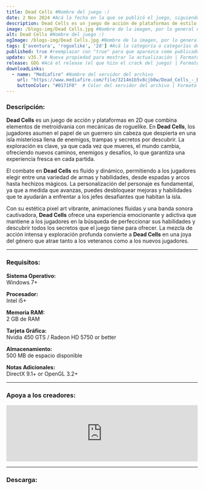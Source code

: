 ```yaml
---
title: Dead Cells #Nombre del juego :)
date: 2 Nov 2024 #Acá la fecha en la que se publicó el juego, siguiendo este formato: Dia "30", Mes "Oct", Año "2024" = como debe quedar: 30 Oct 2024
description: Dead Cells es un juego de acción de plataformas de estilo roguelite inspirado en juegos tipo metroidvania. Explorarás un castillo en constante cambio y expansión. Sin puntos de control mata, muere, aprende, repite. #Acá una mini descripción del juego
image: /blogs-img/Dead Cells.jpg #Nombre de la imagen, por lo general es exactamente el mismo nombre que el juego excluyendo lo ":" (Dos puntos)
alt: Dead Cells #Nombre del juego :)
ogImage: /blogs-img/Dead Cells.jpg #Nombre de la imagen, por lo general es exactamente el mismo nombre que el juego excluyendo lo ":" (Dos puntos)
tags: ['aventura', 'roguelike', '2d'] #Acá la categoría o categorías del juego, si es más de una se coloca en este formato: ['categoría1', 'categoría2']
published: true #reemplazar con "true" para que aparezca como publicado
update: v35.7 # Nueva propiedad para mostrar la actualización | Formato: v1.0.0
release: GOG #Acá el release (el que hizo el crack del juego) | Formato: Nicolhetti
downloadLinks:
  - name: "Mediafire" #Nombre del servidor del archivo
    url: "https://www.mediafire.com/file/3214m1b5v8cjb0w/Dead_Cells_-_By_Nicolhetti_Projects.zip/file" #Link de descarga
    buttonColor: "#0171F0"  # Color del servidor del archivo | Formato hexadecimal | MediaFire: #0171F0 | Buzzheavier: #FF6600 |
---
```


<!--En VSCode seleccionando una palabra, por ejemplo: "Dead Cells" y apretando Ctrl+F2 se seleccionan todas las palabras iguales-->

### Descripción:
**Dead Cells** es un juego de acción y plataformas en 2D que combina elementos de metroidvania con mecánicas de roguelike. En **Dead Cells**, los jugadores asumen el papel de un guerrero sin cabeza que despierta en una isla misteriosa llena de enemigos, trampas y secretos por descubrir. La exploración es clave, ya que cada vez que mueres, el mundo cambia, ofreciendo nuevos caminos, enemigos y desafíos, lo que garantiza una experiencia fresca en cada partida.

El combate en **Dead Cells** es fluido y dinámico, permitiendo a los jugadores elegir entre una variedad de armas y habilidades, desde espadas y arcos hasta hechizos mágicos. La personalización del personaje es fundamental, ya que a medida que avanzas, puedes desbloquear mejoras y habilidades que te ayudarán a enfrentar a los jefes desafiantes que habitan la isla.

Con su estética pixel art vibrante, animaciones fluidas y una banda sonora cautivadora, **Dead Cells** ofrece una experiencia emocionante y adictiva que mantiene a los jugadores en la búsqueda de perfeccionar sus habilidades y descubrir todos los secretos que el juego tiene para ofrecer. La mezcla de acción intensa y exploración profunda convierte a **Dead Cells** en una joya del género que atrae tanto a los veteranos como a los nuevos jugadores.

<!--Prompt para Chat-GPT: Hazme una descripción para el juego "Dead Cells" y cada que menciones "Dead Cells" ponlo en negrita -->

---

### Requisitos:
**Sistema Operativo:**  
Windows 7+

**Procesador:**  
Intel i5+

**Memoria RAM:**  
2 GB de RAM

**Tarjeta Gráfica:**  
Nvidia 450 GTS / Radeon HD 5750 or better

**Almacenamiento:**  
500 MB de espacio disponible

**Notas Adicionales:**  
DirectX 9.1+ or OpenGL 3.2+

<!--Si falta o sobra un requisito se quita o se agrega manteniendo el mismo formato-->

---

### Apoya a los creadores:
<iframe src="https://store.steampowered.com/widget/588650/" frameborder="0" style="background-color: transparent; width: 100% !important; aspect-ratio: 646 / 190;"></iframe>

<!--Reemplazar los numeros (AppID) del juego (en este caso 2668510) por el numero (AppID) correspondiente con el juego a publicar-->
<!--El AppID se encuentra en la URL del Juego en Steam-->

---

### Descarga:
